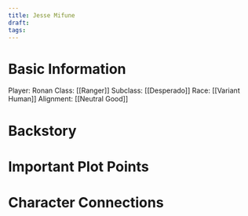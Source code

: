 ```yaml
---
title: Jesse Mifune
draft: 
tags:
---
```

# Basic Information
Player: Ronan 
Class: [[Ranger]]
Subclass: [[Desperado]]
Race: [[Variant Human]]
Alignment: [[Neutral Good]]
# Backstory 


# Important Plot Points


# Character Connections 